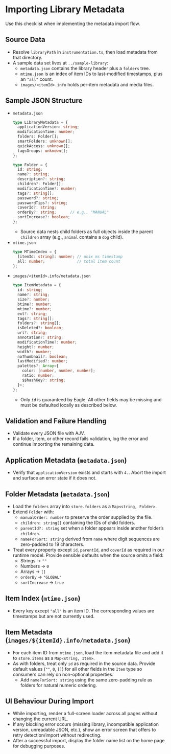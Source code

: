 # Importing Library Metadata

Use this checklist when implementing the metadata import flow.

## Source Data
- Resolve `libraryPath` in `instrumentation.ts`, then load metadata from that directory.
- A sample data set lives at `../sample-library`:
  - `metadata.json` contains the library header plus a `folders` tree.
  - `mtime.json` is an index of item IDs to last-modified timestamps, plus an `"all"` count.
  - `images/<itemId>.info` holds per-item metadata and media files.

## Sample JSON Structure
- `metadata.json`
  ```ts
  type LibraryMetadata = {
    applicationVersion: string;
    modificationTime: number;
    folders: Folder[];
    smartFolders: unknown[];
    quickAccess: unknown[];
    tagsGroups: unknown[];
  };

  type Folder = {
    id: string;
    name?: string;
    description?: string;
    children?: Folder[];
    modificationTime?: number;
    tags?: string[];
    password?: string;
    passwordTips?: string;
    coverId?: string;
    orderBy?: string;      // e.g., "MANUAL"
    sortIncrease?: boolean;
  };
  ```
  - Source data nests child folders as full objects inside the parent `children` array (e.g., `animal` contains a `dog` child).
- `mtime.json`
  ```ts
  type MTimeIndex = {
    [itemId: string]: number; // unix ms timestamp
    all: number;              // total item count
  };
  ```
- `images/<itemId>.info/metadata.json`
  ```ts
  type ItemMetadata = {
    id: string;
    name?: string;
    size?: number;
    btime?: number;
    mtime?: number;
    ext?: string;
    tags?: string[];
    folders?: string[];
    isDeleted?: boolean;
    url?: string;
    annotation?: string;
    modificationTime?: number;
    height?: number;
    width?: number;
    noThumbnail?: boolean;
    lastModified?: number;
    palettes?: Array<{
      color: [number, number, number];
      ratio: number;
      $$hashKey?: string;
    }>;
  };
  ```
  - Only `id` is guaranteed by Eagle. All other fields may be missing and must be defaulted locally as described below.

## Validation and Failure Handling
- Validate every JSON file with AJV.
- If a folder, item, or other record fails validation, log the error and continue importing the remaining data.

## Application Metadata (`metadata.json`)
- Verify that `applicationVersion` exists and starts with `4.`. Abort the import and surface an error state if it does not.

## Folder Metadata (`metadata.json`)
- Load the `folders` array into `store.folders` as a `Map<string, Folder>`.
- Extend `Folder` with:
  - `manualOrder: number` to preserve the order supplied by the file.
  - `children: string[]` containing the IDs of child folders.
  - `parentId?: string` set when a folder appears inside another folder’s `children`.
  - `nameForSort: string` derived from `name` where digit sequences are zero-padded to 19 characters.
- Treat every property except `id`, `parentId`, and `coverId` as required in our runtime model. Provide sensible defaults when the source omits a field:
  - Strings → `""`
  - Numbers → `0`
  - Arrays → `[]`
  - `orderBy` → `"GLOBAL"`
  - `sortIncrease` → `true`

## Item Index (`mtime.json`)
- Every key except `"all"` is an item ID. The corresponding values are timestamps but are not currently used.

## Item Metadata (`images/${itemId}.info/metadata.json`)
- For each item ID from `mtime.json`, load the item metadata file and add it to `store.items` as a `Map<string, Item>`.
- As with folders, treat only `id` as required in the source data. Provide default values (`""`, `0`, `[]`) for all other fields in the `Item` type so consumers can rely on non-optional properties.
  - Add `nameForSort: string` using the same zero-padding rule as folders for natural numeric ordering.

## UI Behaviour During Import
- While importing, render a full-screen loader across all pages without changing the current URL.
- If any blocking error occurs (missing library, incompatible application version, unreadable JSON, etc.), show an error screen that offers to retry detection/import without redirecting.
- After a successful import, display the folder name list on the home page for debugging purposes.
